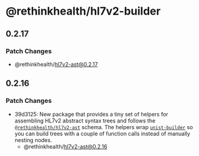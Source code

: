 # @rethinkhealth/hl7v2-builder

## 0.2.17

### Patch Changes

- @rethinkhealth/hl7v2-ast@0.2.17

## 0.2.16

### Patch Changes

- 39d3125: New package that provides a tiny set of helpers for assembling HL7v2 abstract syntax trees and follows the [`@rethinkhealth/hl7v2-ast`](../hl7v2-ast/) schema. The helpers wrap [`unist-builder`](https://github.com/syntax-tree/unist-builder) so you can build trees with a couple of function calls instead of manually nesting nodes.
  - @rethinkhealth/hl7v2-ast@0.2.16
